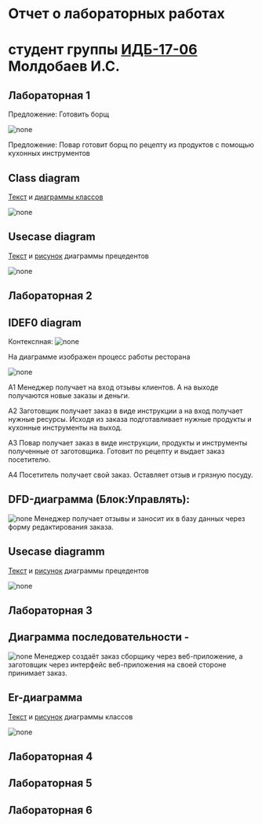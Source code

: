 # Отчет о лабораторных работах
# студент группы [ИДБ-17-06](https://github.com/stankin/design-part-1/wiki/list-idb-17-06) Молдобаев И.С.

## Лабораторная 1

Предложение: Готовить борщ

![none](https://github.com/imoldobaew/imoldobaew.github.io/blob/main/Lab1/Скриншот%2018-10-2020%20172056.png)

Предложение: Повар готовит борщ по рецепту из продуктов с помощью кухонных инструментов

## Class diagram
[Текст](https://github.com/imoldobaew/imoldobaew.github.io/blob/main/Lab1/class_diagram.txt) и
[диаграммы классов](https://raw.githubusercontent.com/imoldobaew/imoldobaew.github.io/main/Lab1/Скриншот%2018-10-2020%20182846.png)
 
![none](https://raw.githubusercontent.com/imoldobaew/imoldobaew.github.io/main/Lab1/Скриншот%2018-10-2020%20182846.png)<br>

## Usecase diagram
 [Текст](https://github.com/imoldobaew/imoldobaew.github.io/blob/main/Lab1/usecase_diagram.txt) и
 [рисунок](https://github.com/imoldobaew/imoldobaew.github.io/blob/main/Lab1/usecase_diagram.png) диаграммы прецедентов
 
![none](https://github.com/imoldobaew/imoldobaew.github.io/blob/main/Lab1/usecase_diagram.png)

## Лабораторная 2

## IDEF0 diagram

Контексnная:
![none](https://github.com/imoldobaew/imoldobaew.github.io/blob/main/Lab2/Работа%20ресторана.png)

На диаграмме изображен процесс работы ресторана

![none](https://github.com/imoldobaew/imoldobaew.github.io/blob/main/Lab2/Idef0.png)

A1 Менеджер получает на вход отзывы клиентов. А на выходе получаются новые заказы и деньги. 

А2 Заготовщик получает заказ в виде инструкции а на вход получает нужные ресурсы. Исходя из заказа подготавливает нужные продукты и кухонные инструменты на выход.

А3 Повар получает заказ в виде инструкции, продукты и инструменты полученные от заготовщика. Готовит по рецепту и выдает заказ посетителю.

А4 Посетитель получает свой заказ. Оставляет отзыв и грязную посуду.

## DFD-диаграмма (Блок:Управлять):
![none](https://github.com/imoldobaew/imoldobaew.github.io/blob/main/Lab2/DFD.png)
Менеджер получает отзывы и заносит их в базу данных через форму редактирования заказа.

## Usecase diagramm
[Текст](https://github.com/imoldobaew/imoldobaew.github.io/blob/main/Lab2/Class_Diagram.txt) и
[рисунок](https://github.com/imoldobaew/imoldobaew.github.io/blob/main/Lab2/uml.png) диаграммы прецедентов

![none](https://github.com/imoldobaew/imoldobaew.github.io/blob/main/Lab2/uml.png)

## Лабораторная 3
## Диаграмма последовательности - 
![none](https://github.com/imoldobaew/imoldobaew.github.io/blob/main/Lab3/Скриншот%2005-11-2020%20210158.png)
Менеджер создаёт заказ сборщику через веб-приложение, а заготовщик через интерфейс веб-приложения на своей стороне принимает заказ.

## Er-диаграмма

[Текст](https://github.com/imoldobaew/imoldobaew.github.io/blob/main/Lab3/Er.txt) и
 [рисунок](https://github.com/imoldobaew/imoldobaew.github.io/blob/main/Lab3/Скриншот%2005-11-2020%20212332.png) диаграммы классов
 
 ![none](https://github.com/imoldobaew/imoldobaew.github.io/blob/main/Lab3/Скриншот%2005-11-2020%20212332.png)
## Лабораторная 4

## Лабораторная 5

## Лабораторная 6
